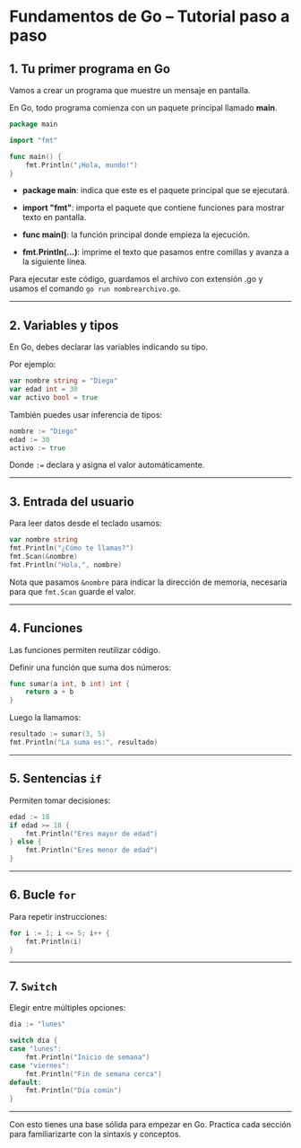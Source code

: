 # Fundamentos de Go – Tutorial paso a paso

## 1. Tu primer programa en Go

Vamos a crear un programa que muestre un mensaje en pantalla.

En Go, todo programa comienza con un paquete principal llamado **main**.

```go
package main

import "fmt"

func main() {
    fmt.Println("¡Hola, mundo!")
}
```

- **package main**: indica que este es el paquete principal que se ejecutará.

- **import "fmt"**: importa el paquete que contiene funciones para mostrar texto en pantalla.

- **func main()**: la función principal donde empieza la ejecución.

- **fmt.Println(...)**: imprime el texto que pasamos entre comillas y avanza a la siguiente línea.


Para ejecutar este código, guardamos el archivo con extensión .go y usamos el comando `go run nombrearchivo.go`.

---

## 2. Variables y tipos

En Go, debes declarar las variables indicando su tipo.

Por ejemplo:

```go
var nombre string = "Diego"
var edad int = 30
var activo bool = true
```

También puedes usar inferencia de tipos:

```go
nombre := "Diego"
edad := 30
activo := true
```

Donde `:=` declara y asigna el valor automáticamente.

---

## 3. Entrada del usuario

Para leer datos desde el teclado usamos:

```go
var nombre string
fmt.Println("¿Cómo te llamas?")
fmt.Scan(&nombre)
fmt.Println("Hola,", nombre)
```

Nota que pasamos `&nombre` para indicar la dirección de memoria, necesaria para que `fmt.Scan` guarde el valor.


---

## 4. Funciones

Las funciones permiten reutilizar código.

Definir una función que suma dos números:

```go
func sumar(a int, b int) int {
    return a + b
}
```

Luego la llamamos:

```go
resultado := sumar(3, 5)
fmt.Println("La suma es:", resultado)
```

---

## 5. Sentencias `if`

Permiten tomar decisiones:

```go
edad := 18
if edad >= 18 {
    fmt.Println("Eres mayor de edad")
} else {
    fmt.Println("Eres menor de edad")
}
```

---

## 6. Bucle `for`

Para repetir instrucciones:

```go
for i := 1; i <= 5; i++ {
    fmt.Println(i)
}
```

---

## 7. `Switch`

Elegir entre múltiples opciones:

```go
dia := "lunes"

switch dia {
case "lunes":
    fmt.Println("Inicio de semana")
case "viernes":
    fmt.Println("Fin de semana cerca")
default:
    fmt.Println("Día común")
}
```


---

Con esto tienes una base sólida para empezar en Go. Practica cada sección para familiarizarte con la sintaxis y conceptos.
